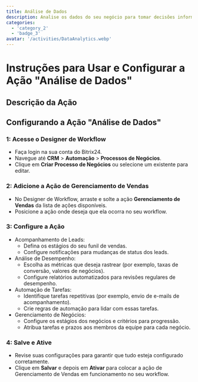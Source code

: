 ```yaml
---
title: Análise de Dados
description: Analise os dados do seu negócio para tomar decisões informadas.
categories: 
  - 'category_2'
  - 'badge_3'
avatar: '/activities/DataAnalytics.webp'
---
```

# Instruções para Usar e Configurar a Ação "Análise de Dados"

## Descrição da Ação

## **Configurando a Ação "Análise de Dados"**

### 1: Acesse o Designer de Workflow
- Faça login na sua conta do Bitrix24.
- Navegue até **CRM** > **Automação** > **Processos de Negócios**.
- Clique em **Criar Processo de Negócios** ou selecione um existente para editar.

### 2: Adicione a Ação de Gerenciamento de Vendas
- No Designer de Workflow, arraste e solte a ação **Gerenciamento de Vendas** da lista de ações disponíveis.
- Posicione a ação onde deseja que ela ocorra no seu workflow.

### 3: Configure a Ação
- Acompanhamento de Leads:
  - Defina os estágios do seu funil de vendas.
  - Configure notificações para mudanças de status dos leads.
- Análise de Desempenho:
  - Escolha as métricas que deseja rastrear (por exemplo, taxas de conversão, valores de negócios).
  - Configure relatórios automatizados para revisões regulares de desempenho.
- Automação de Tarefas:
  - Identifique tarefas repetitivas (por exemplo, envio de e-mails de acompanhamento).
  - Crie regras de automação para lidar com essas tarefas.
- Gerenciamento de Negócios:
  - Configure os estágios dos negócios e critérios para progressão.
  - Atribua tarefas e prazos aos membros da equipe para cada negócio.

### 4: Salve e Ative
- Revise suas configurações para garantir que tudo esteja configurado corretamente.
- Clique em **Salvar** e depois em **Ativar** para colocar a ação de Gerenciamento de Vendas em funcionamento no seu workflow.